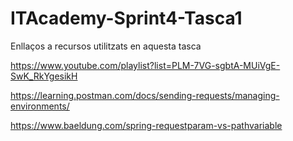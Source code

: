 # ITAcademy-Sprint4-Tasca1

Enllaços a recursos utilitzats en aquesta tasca

https://www.youtube.com/playlist?list=PLM-7VG-sgbtA-MUiVgE-SwK_RkYgesikH

https://learning.postman.com/docs/sending-requests/managing-environments/

https://www.baeldung.com/spring-requestparam-vs-pathvariable
